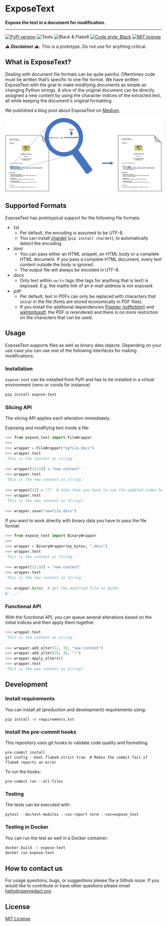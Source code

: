 # ExposeText

**Expose the text in a document for modification.**

---

[![PyPI version](https://badge.fury.io/py/expose-text.svg)](https://badge.fury.io/py/expose-text)
![Tests](https://github.com/openredact/expose-text/workflows/Tests/badge.svg?branch=master)
![Black & Flake8](https://github.com/openredact/expose-text/workflows/Black%20&%20Flake8/badge.svg?branch=master)
[![Code style: Black](https://img.shields.io/badge/code%20style-black-000000.svg?style=flat-square)](https://github.com/ambv/black)
[![MIT license](https://img.shields.io/badge/license-MIT-brightgreen.svg)](http://opensource.org/licenses/MIT)

_**:warning: Disclaimer :warning::**_ This is a prototype. Do not use for anything critical.

## What is ExposeText?

Dealing with document file formats can be quite painful.
Oftentimes code must be written that’s specific to one file format.
We have written ExposeText with the goal to make modifying documents as simple as changing Python strings.
A slice of the original document can be directly assigned a new content by using the character indices of the extracted text, all while keeping the document's original formatting.

We published a blog post about ExposeText on [Medium](https://medium.com/@openredact/introducing-exposetext-modify-document-files-as-simply-as-strings-cc5caa5f9c66?source=friends_link&sk=825c8f64dfa4e943b66d1faf351340a2).

![](https://raw.githubusercontent.com/openredact/expose-text/master/docs/expose-text.png "Exposing the plain text content, then modifying it")

## Supported Formats

ExposeText has prototypical support for the following file formats:

- .txt
  - Per default, the encoding is assumed to be UTF-8.
  - You can install [chardet](https://github.com/chardet/chardet) (`pip install chardet`), to automatically detect the encoding.
- .html
  - You can pass either an HTML snippet, an HTML body or a complete HTML document. If you pass a complete HTML document, every text content outside the body is ignored.
  - The output file will always be encoded in UTF-8.
- .docx
  - Only text within `<w:t>` tags (the tags for anything that is text) is exposed. E.g. the mailto link of an e-mail address is not exposed.
- .pdf
  - Per default, text in PDFs can only be replaced with characters that occur in the file (fonts are stored economically in PDF files).
  - If you install the additional dependencies [Poppler (pdftohtml)](https://poppler.freedesktop.org/) and [wkhtmltopdf](https://wkhtmltopdf.org/), the PDF is rerendered and there is no more restriction on the characters that can be used.


## Usage

ExposeText supports files as well as binary data objects.
Depending on your use case you can use one of the following interfaces for making modifications.

### Installation

`expose-text` can be installed from PyPi and has to be installed in a virtual environment (venv or conda for instance)

```bash
pip install expose-text
```

### Slicing API

The slicing API applies each alteration immediately.

Exposing and modifying text inside a file:
```python
>>> from expose_text import FileWrapper
>>>
>>> wrapper = FileWrapper("myfile.docx")
>>> wrapper.text
'This is the content as string.'

>>> wrapper[12:19] = "new content"
>>> wrapper.text
'This is the new content as string.'

>>> wrapper[33] = "!"  # note that you have to use the updated index here
>>> wrapper.text
'This is the new content as string!'

>>> wrapper.save("newfile.docx")
```

If you want to work directly with binary data you have to pass the file format:
```python
>>> from expose_text import BinaryWrapper
>>>
>>> wrapper = BinaryWrapper(my_bytes, ".docx")
>>> wrapper.text
'This is the content as string.'

>>> wrapper[12:19] = "new content"
>>> wrapper.text
'This is the new content as string.'

>>> wrapper.bytes  # get the modified file as bytes
b'...'
```

### Functional API

With the functional API, you can queue several alterations based on the initial indices and then apply them together.
```python
>>> wrapper.text
'This is the content as string.'

>>> wrapper.add_alter(12, 19, "new content")
>>> wrapper.add_alter(29, 30, "!")
>>> wrapper.apply_alters()
>>> wrapper.text
'This is the new content as string!'
```

## Development

### Install requirements

You can install all (production and development) requirements using:

```
pip install -r requirements.txt
```

### Install the pre-commit hooks

This repository uses git hooks to validate code quality and formatting.

```
pre-commit install
git config --bool flake8.strict true  # Makes the commit fail if flake8 reports an error
```

To run the hooks:
```
pre-commit run --all-files
```

### Testing

The tests can be executed with:
```
pytest --doctest-modules --cov-report term --cov=expose_text
```

### Testing in Docker

You can run the test as well in a Docker container:

```bash
docker build -t expose-text
docker run expose-text
```

## How to contact us

For usage questions, bugs, or suggestions please file a Github issue.
If you would like to contribute or have other questions please email hello@openredact.org.

## License

[MIT License](https://github.com/openredact/expose-text/blob/master/LICENSE)
